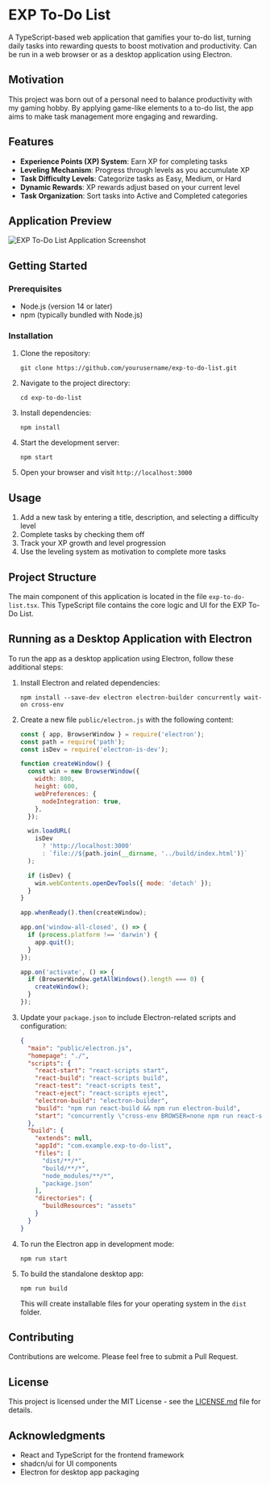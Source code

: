 # EXP To-Do List

A TypeScript-based web application that gamifies your to-do list, turning daily tasks into rewarding quests to boost motivation and productivity. Can be run in a web browser or as a desktop application using Electron.

## Motivation

This project was born out of a personal need to balance productivity with my gaming hobby. By applying game-like elements to a to-do list, the app aims to make task management more engaging and rewarding.

## Features

- **Experience Points (XP) System**: Earn XP for completing tasks
- **Leveling Mechanism**: Progress through levels as you accumulate XP
- **Task Difficulty Levels**: Categorize tasks as Easy, Medium, or Hard
- **Dynamic Rewards**: XP rewards adjust based on your current level
- **Task Organization**: Sort tasks into Active and Completed categories

## Application Preview

![EXP To-Do List Application Screenshot](./exp-to-do-list/screenshot.png)

## Getting Started

### Prerequisites

- Node.js (version 14 or later)
- npm (typically bundled with Node.js)

### Installation

1. Clone the repository:
   ```
   git clone https://github.com/yourusername/exp-to-do-list.git
   ```

2. Navigate to the project directory:
   ```
   cd exp-to-do-list
   ```

3. Install dependencies:
   ```
   npm install
   ```

4. Start the development server:
   ```
   npm start
   ```

5. Open your browser and visit `http://localhost:3000`

## Usage

1. Add a new task by entering a title, description, and selecting a difficulty level
2. Complete tasks by checking them off
3. Track your XP growth and level progression
4. Use the leveling system as motivation to complete more tasks

## Project Structure

The main component of this application is located in the file `exp-to-do-list.tsx`. This TypeScript file contains the core logic and UI for the EXP To-Do List.

## Running as a Desktop Application with Electron

To run the app as a desktop application using Electron, follow these additional steps:

1. Install Electron and related dependencies:
   ```
   npm install --save-dev electron electron-builder concurrently wait-on cross-env
   ```

2. Create a new file `public/electron.js` with the following content:
   ```javascript
   const { app, BrowserWindow } = require('electron');
   const path = require('path');
   const isDev = require('electron-is-dev');

   function createWindow() {
     const win = new BrowserWindow({
       width: 800,
       height: 600,
       webPreferences: {
         nodeIntegration: true,
       },
     });

     win.loadURL(
       isDev
         ? 'http://localhost:3000'
         : `file://${path.join(__dirname, '../build/index.html')}`
     );

     if (isDev) {
       win.webContents.openDevTools({ mode: 'detach' });
     }
   }

   app.whenReady().then(createWindow);

   app.on('window-all-closed', () => {
     if (process.platform !== 'darwin') {
       app.quit();
     }
   });

   app.on('activate', () => {
     if (BrowserWindow.getAllWindows().length === 0) {
       createWindow();
     }
   });
   ```

3. Update your `package.json` to include Electron-related scripts and configuration:
   ```json
   {
     "main": "public/electron.js",
     "homepage": "./",
     "scripts": {
       "react-start": "react-scripts start",
       "react-build": "react-scripts build",
       "react-test": "react-scripts test",
       "react-eject": "react-scripts eject",
       "electron-build": "electron-builder",
       "build": "npm run react-build && npm run electron-build",
       "start": "concurrently \"cross-env BROWSER=none npm run react-start\" \"wait-on http://localhost:3000 && electron .\""
     },
     "build": {
       "extends": null,
       "appId": "com.example.exp-to-do-list",
       "files": [
         "dist/**/*",
         "build/**/*",
         "node_modules/**/*",
         "package.json"
       ],
       "directories": {
         "buildResources": "assets"
       }
     }
   }
   ```

4. To run the Electron app in development mode:
   ```
   npm run start
   ```

5. To build the standalone desktop app:
   ```
   npm run build
   ```
   This will create installable files for your operating system in the `dist` folder.

## Contributing

Contributions are welcome. Please feel free to submit a Pull Request.

## License

This project is licensed under the MIT License - see the [LICENSE.md](LICENSE.md) file for details.

## Acknowledgments

- React and TypeScript for the frontend framework
- shadcn/ui for UI components
- Electron for desktop app packaging
